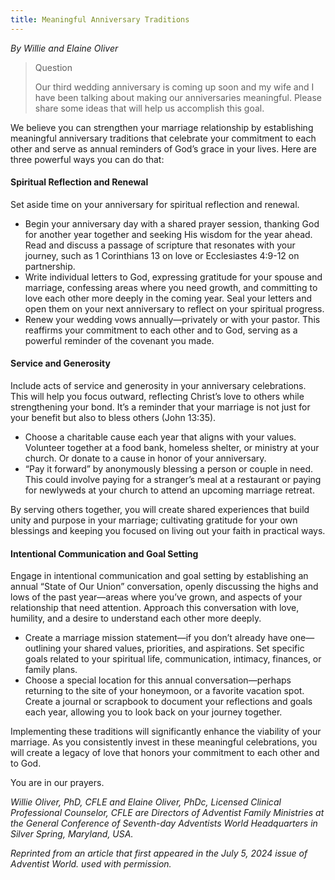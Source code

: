 ```yaml
---
title: Meaningful Anniversary Traditions
---
```


_By Willie and Elaine Oliver_

> <p>Question</p>
> Our third wedding anniversary is coming up soon and my wife and I have been talking about making our anniversaries meaningful. Please share some ideas that will help us accomplish this goal.

We believe you can strengthen your marriage relationship by establishing meaningful anniversary traditions that celebrate your commitment to each other and serve as annual reminders of God’s grace in your lives. Here are three powerful ways you can do that:

#### Spiritual Reflection and Renewal

Set aside time on your anniversary for spiritual reflection and renewal.

- Begin your anniversary day with a shared prayer session, thanking God for another year together and seeking His wisdom for the year ahead. Read and discuss a passage of scripture that resonates with your journey, such as 1 Corinthians 13 on love or Ecclesiastes 4:9-12 on partnership.
- Write individual letters to God, expressing gratitude for your spouse and marriage, confessing areas where you need growth, and committing to love each other more deeply in the coming year. Seal your letters and open them on your next anniversary to reflect on your spiritual progress.
- Renew your wedding vows annually—privately or with your pastor. This reaffirms your commitment to each other and to God, serving as a powerful reminder of the covenant you made.

#### Service and Generosity

Include acts of service and generosity in your anniversary celebrations. This will help you focus outward, reflecting Christ’s love to others while strengthening your bond. It’s a reminder that your marriage is not just for your benefit but also to bless others (John 13:35).

- Choose a charitable cause each year that aligns with your values. Volunteer together at a food bank, homeless shelter, or ministry at your church. Or donate to a cause in honor of your anniversary.
- “Pay it forward” by anonymously blessing a person or couple in need. This could involve paying for a stranger’s meal at a restaurant or paying for newlyweds at your church to attend an upcoming marriage retreat.

By serving others together, you will create shared experiences that build unity and purpose in your marriage; cultivating gratitude for your own blessings and keeping you focused on living out your faith in practical ways.

#### Intentional Communication and Goal Setting

Engage in intentional communication and goal setting by establishing an annual “State of Our Union” conversation, openly discussing the highs and lows of the past year—areas where you’ve grown, and aspects of your relationship that need attention. Approach this conversation with love, humility, and a desire to understand each other more deeply.

- Create a marriage mission statement—if you don’t already have one—outlining your shared values, priorities, and aspirations. Set specific goals related to your spiritual life, communication, intimacy, finances, or family plans.
- Choose a special location for this annual conversation—perhaps returning to the site of your honeymoon, or a favorite vacation spot. Create a journal or scrapbook to document your reflections and goals each year, allowing you to look back on your journey together.

Implementing these traditions will significantly enhance the viability of your marriage. As you consistently invest in these meaningful celebrations, you will create a legacy of love that honors your commitment to each other and to God.

You are in our prayers.

_Willie Oliver, PhD, CFLE and Elaine Oliver, PhDc, Licensed Clinical Professional Counselor, CFLE are Directors of Adventist Family Ministries at the General Conference of Seventh-day Adventists World Headquarters in Silver Spring, Maryland, USA._

_Reprinted from an article that first appeared in the July 5, 2024 issue of Adventist World. used with permission._